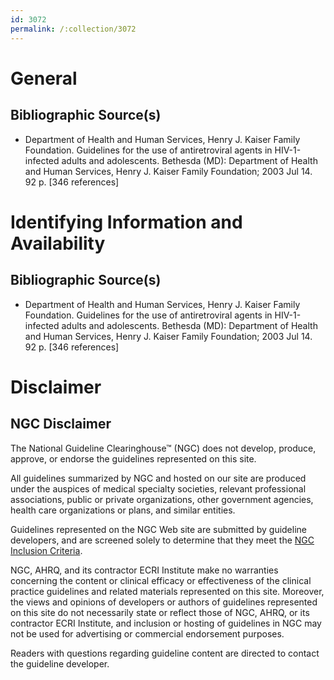 ```yaml
---
id: 3072
permalink: /:collection/3072
---
```


# General

## Bibliographic Source(s)

- Department of Health and Human Services, Henry J. Kaiser Family Foundation. Guidelines for the use of antiretroviral agents in HIV-1-infected adults and adolescents. Bethesda (MD): Department of Health and Human Services, Henry J. Kaiser Family Foundation; 2003 Jul 14. 92 p. [346 references]

# Identifying Information and Availability

## Bibliographic Source(s)

- Department of Health and Human Services, Henry J. Kaiser Family Foundation. Guidelines for the use of antiretroviral agents in HIV-1-infected adults and adolescents. Bethesda (MD): Department of Health and Human Services, Henry J. Kaiser Family Foundation; 2003 Jul 14. 92 p. [346 references]

# Disclaimer

## NGC Disclaimer

The National Guideline Clearinghouse™ (NGC) does not develop, produce, approve, or endorse the guidelines represented on this site.

All guidelines summarized by NGC and hosted on our site are produced under the auspices of medical specialty societies, relevant professional associations, public or private organizations, other government agencies, health care organizations or plans, and similar entities.

Guidelines represented on the NGC Web site are submitted by guideline developers, and are screened solely to determine that they meet the [NGC Inclusion Criteria](/help-and-about/summaries/inclusion-criteria).

NGC, AHRQ, and its contractor ECRI Institute make no warranties concerning the content or clinical efficacy or effectiveness of the clinical practice guidelines and related materials represented on this site. Moreover, the views and opinions of developers or authors of guidelines represented on this site do not necessarily state or reflect those of NGC, AHRQ, or its contractor ECRI Institute, and inclusion or hosting of guidelines in NGC may not be used for advertising or commercial endorsement purposes.

Readers with questions regarding guideline content are directed to contact the guideline developer.

